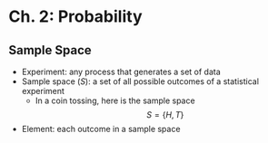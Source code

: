 # Ch. 2: Probability

## Sample Space

- Experiment: any process that generates a set of data
- Sample space (*S*): a set of all possible outcomes of a statistical experiment
  - In a coin tossing, here is the sample space
    $$S = \left\{ H, T \right\}$$
- Element: each outcome in a sample space 